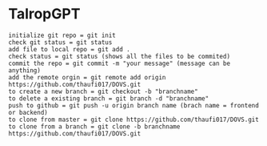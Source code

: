# TalropGPT

    initialize git repo = git init
    check git status = git status
    add file to local repo = git add .
    check status = git status (shows all the files to be commited)
    commit the repo = git commit -m "your message" (message can be anything)
    add the remote orgin = git remote add origin https://github.com/thaufi017/DOVS.git
    to create a new branch = git checkout -b "branchname"
    to delete a existing branch = git branch -d "branchname"
    push to github = git push -u origin branch name (brach name = frontend or backend)
    to clone from master = git clone https://github.com/thaufi017/DOVS.git
    to clone from a branch = git clone -b branchname https://github.com/thaufi017/DOVS.git
